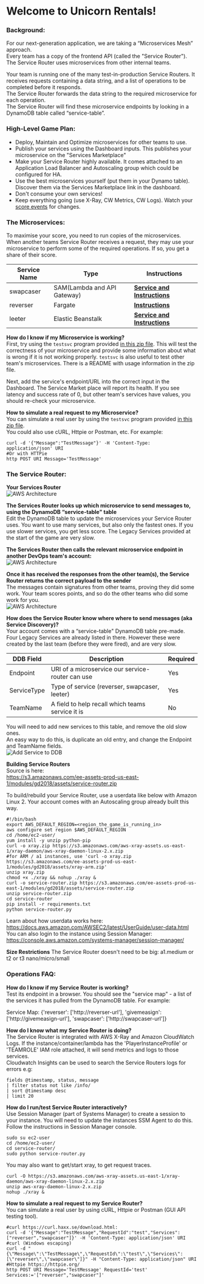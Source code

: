 # Welcome to Unicorn Rentals!

### Background:

For our next-generation application, we are taking a “Microservices Mesh” approach.  
Every team has a copy of the frontend API (called the "Service Router"). The Service Router uses microservices from other internal teams.

Your team is running one of the many test-in-production Service Routers. It receives requests containing a data string, and a list of operations to be completed before it responds.  
The Service Router forwards the data string to the required microservice for each operation.  
The Service Router will find these microservice endpoints by looking in a DynamoDB table called “service-table”.  

### High-Level Game Plan:

* Deploy, Maintain and Optimize microservices for other teams to use. 
* Publish your services using the Dashboard inputs. This publishes your microservice on the "Services Marketplace"  
* Make your Service Router highly available. It comes attached to an Application Load Balancer and Autoscaling group which could be configured for HA.  
* Use the best microservices yourself (put them in your Dynamo table). Discover them via the Services Marketplace link in the dashboard.
* Don't consume your own services!  
* Keep everything going (use X-Ray, CW Metrics, CW Logs). Watch your [score events](https://dashboard.eventengine.run/score-events) for changes.  

### The Microservices: 

To maximise your score, you need to run copies of the microservices.  
When another teams Service Router receives a request, they may use your microservice to perform some of the required operations. If so, you get a share of their score.  

| Service Name  |Type       | Instructions                                           |
| ------------- |-----------| ------------------------------------------------------ |
| swapcaser     |SAM(Lambda and API Gateway) | [__Service and Instructions__](https://s3.amazonaws.com/ee-assets-prod-us-east-1/modules/gd2018/assets/swapcaser.zip)    |
| reverser      |Fargate    | [__Instructions__](https://s3.amazonaws.com/ee-assets-prod-us-east-1/modules/gd2018/assets/reverser-readme.txt)          |
| leeter        |Elastic Beanstalk | [__Service and Instructions__](https://s3.amazonaws.com/ee-assets-prod-us-east-1/modules/gd2018/assets/leeter.zip)       | 


__How do I know if my Microservice is working?__  
First, try using the `testsvc` program provided [in this zip file](https://s3.amazonaws.com/ee-assets-prod-us-east-1/modules/gd2018/assets/testsvc.zip). This will test the correctness of your microservice and provide some information about what is wrong if it is not working properly. `testsvc` is also useful to test other team's microservices. There is a README with usage information in the zip file.

Next, add the service's endpoint/URL into the correct input in the Dashboard. The Service Market place will report its health.  If you see latency and success rate of 0, but other team's services have values, you should re-check your microservice.   

__How to simulate a real request to my Microservice?__  
You can simulate a real user by using the `testsvc` program provided [in this zip file](https://s3.amazonaws.com/ee-assets-prod-us-east-1/modules/gd2018/assets/testsvc.zip).  
You could also use cURL, Httpie or Postman, etc. For example:
```
curl -d '{"Message":"TestMessage"}' -H 'Content-Type: application/json' URI
#Or with HTTPie
http POST URI Message='TestMessage'
```


### The Service Router:
__Your Services Router__   
![AWS Architecture](assets/1.png)

__The Services Router looks up which microservice to send messages to, using the DynamoDB “service-table" table__   
Edit the DynamoDB table to update the microservices your Service Router uses. You want to use many services, but also only the fastest ones. If you use slower services, you get less score. The Legacy Services provided at the start of the game are very slow.  

__The Services Router then calls the relevant microservice endpoint in another DevOps team's account:__   
![AWS Architecture](assets/2.png)

__Once it has received the responses from the other team(s), the Service Router returns the correct payload to the sender__   
The messages contain signatures from other teams, proving they did some work. Your team scores points, and so do the other teams who did some work for you.  
![AWS Architecture](assets/3.png)

__How does the Service Router know where where to send messages (aka Service Discovery)?__  
Your account comes with a “service-table" DynamoDB table pre-made. Four Legacy Services are already listed in there.   However these were created by the last team (before they were fired), and are very slow.   

| DDB Field     | Description                                            | Required |
| ------------- | ------------------------------------------------------ |----------|
| Endpoint      | URI of a microservice our service-router can use       | Yes      |
| ServiceType   | Type of service (reverser, swapcaser, leeter)           | Yes      |
| TeamName      | A field to help recall which teams service it is       | No       |

You will need to add new services to this table, and remove the old slow ones.  
An easy way to do this, is duplicate an old entry, and change the Endpoint and TeamName fields.  
![Add Service to DDB](assets/4.png)

__Building Service Routers__  
Source is here:  
https://s3.amazonaws.com/ee-assets-prod-us-east-1/modules/gd2018/assets/service-router.zip

To build/rebuild your Service Router, use a userdata like below with Amazon Linux 2. Your account comes with an Autoscaling group already built this way.  
```
#!/bin/bash
export AWS_DEFAULT_REGION=<region_the_game_is_running_in>
aws configure set region $AWS_DEFAULT_REGION
cd /home/ec2-user/
yum install -y unzip python-pip
curl -o xray.zip https://s3.amazonaws.com/aws-xray-assets.us-east-1/xray-daemon/aws-xray-daemon-linux-2.x.zip
#for ARM / a1 instances, use 'curl -o xray.zip https://s3.amazonaws.com/ee-assets-prod-us-east-1/modules/gd2018/assets/xray-arm.zip'
unzip xray.zip
chmod +x ./xray && nohup ./xray &
curl -o service-router.zip https://s3.amazonaws.com/ee-assets-prod-us-east-1/modules/gd2018/assets/service-router.zip
unzip service-router.zip
cd service-router
pip install -r requirements.txt
python service-router.py
```
Learn about how userdata works here: https://docs.aws.amazon.com/AWSEC2/latest/UserGuide/user-data.html  
You can also login to the instance using Session Manager:  https://console.aws.amazon.com/systems-manager/session-manager/  

__Size Restrictions__
The Service Router doesn't need to be big: a1.medium or t2 or t3 nano/micro/small


### Operations FAQ:

__How do I know if my Service Router is working?__  
Test its endpoint in a browser. You should see the "service map" - a list of the services it has pulled from the DynamoDB table. For example:

Service Map: {'reverser': ['http://reverser-url'], 'givemeasign': ['http://givemeasign-url'], 'swapcaser': ['http://swapcaser-url']}

__How do I know what my Service Router is doing?__  
The Service Router is integrated with AWS X-Ray and Amazon CloudWatch Logs. If the instance/container/lambda has the 'PlayerInstanceProfile' or 'TEAMROLE' IAM role attached, it will send metrics and logs to those services.  
Cloudwatch Insights can be used to search the Service Routers logs for errors e.g:  
```
fields @timestamp, status, message
| filter status not like /info/
| sort @timestamp desc
| limit 20
```

__How do I run/test Service Router interactively?__   
Use Session Manager (part of Systems Manager) to create a session to your instance. You will need to update the instances SSM Agent to do this. Follow the instructions in Session Manager console.  
```
sudo su ec2-user
cd /home/ec2-user/
cd service-router/
sudo python service-router.py 
```  
You may also want to get/start xray, to get request traces.  
```
curl -O https://s3.amazonaws.com/aws-xray-assets.us-east-1/xray-daemon/aws-xray-daemon-linux-2.x.zip
unzip aws-xray-daemon-linux-2.x.zip
nohup ./xray &
```

__How to simulate a real request to my Service Router?__  
You can simulate a real user by using cURL, Httpie or Postman (GUI API testing tool).  
```
#curl https://curl.haxx.se/download.html: 
curl -d '{"Message":"TestMessage","RequestId":"test","Services":["reverser","swapcaser"]}' -H 'Content-Type: application/json' URI
#curl (Windows escaping)
curl -d "{\"Message\":\"TestMessage\",\"RequestId\":\"test\",\"Services\":[\"reverser\",\"swapcaser\"]}" -H "Content-Type: application/json" URI
#Httpie https://httpie.org/
http POST URI Message='TestMessage' RequestId='test' Services:='["reverser","swapcaser"]'
```
